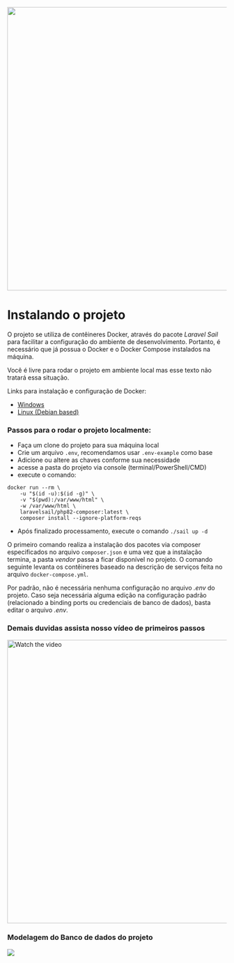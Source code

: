 <p align="center"><a href="https://openlaravelweek.com.br/p1-v1/" target="_blank"><img src="https://openlaravelweek.com.br/wp-content/uploads/elementor/thumbs/logo-full-qbjas20thlvqxd4b5tu7mwy5bx76yerw76w8jjcxkk.png" width="650"></a></p>

# Instalando o projeto

O projeto se utiliza de contêineres Docker, através do pacote *Laravel Sail* para facilitar a configuração do ambiente de desenvolvimento. Portanto, é necessário que já possua o Docker e o Docker Compose instalados na máquina.

Você é livre para rodar o projeto em ambiente local mas esse texto não tratará essa situação.

Links para instalação e configuração de Docker:

- [Windows](https://docs.docker.com/docker-for-windows/install/)
- [Linux (Debian based)](https://docs.docker.com/engine/install/ubuntu/)

### Passos para o rodar o projeto localmente:

- Faça um clone do projeto para sua máquina local
- Crie um arquivo `.env`, recomendamos usar `.env-example` como base
- Adicione ou altere as chaves conforme sua necessidade
- acesse a pasta do projeto via console (terminal/PowerShell/CMD)
- execute o comando:
```shell
docker run --rm \
    -u "$(id -u):$(id -g)" \
    -v "$(pwd):/var/www/html" \
    -w /var/www/html \
    laravelsail/php82-composer:latest \
    composer install --ignore-platform-reqs
 ```
- Após finalizado processamento, execute o comando `./sail up -d`

O primeiro comando realiza a instalação dos pacotes via composer especificados no arquivo `composer.json` e uma vez que a instalação termina, a pasta *vendor* passa a ficar disponível no projeto. O comando seguinte levanta os contêineres baseado na descrição de serviços feita no arquivo `docker-compose.yml`.

Por padrão, não é necessária nenhuma configuração no arquivo *.env* do projeto. Caso seja necessária alguma edição na configuração padrão (relacionado a binding ports ou credenciais de banco de dados), basta editar o arquivo *.env*.

### Demais duvidas assista nosso vídeo de primeiros passos

<a href="https://www.youtube.com/watch?v=dY2gsUe_6Ow" target="_blank">
 <img src="https://img.youtube.com/vi/dY2gsUe_6Ow/maxresdefault.jpg" alt="Watch the video" width="650" />
</a>


### Modelagem do Banco de dados do projeto

<a href="https://lh3.googleusercontent.com/drive-viewer/AITFw-xAjtWvolMoIq55gNm4bthuJug69GIyLFOupZbwO9urEdSvf2RLBZ5-ShK4wF8hwFsqw2UwtMhl4jufZoHaBimQd-Ho=s1600?source=screenshot.guru"> <img src="https://lh3.googleusercontent.com/drive-viewer/AITFw-xAjtWvolMoIq55gNm4bthuJug69GIyLFOupZbwO9urEdSvf2RLBZ5-ShK4wF8hwFsqw2UwtMhl4jufZoHaBimQd-Ho=s1600" /> </a>
